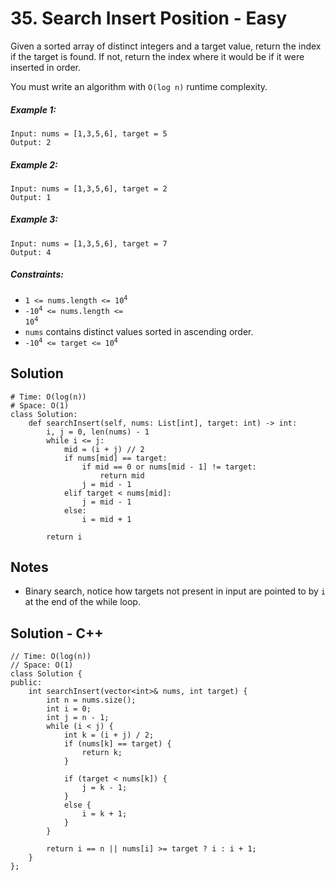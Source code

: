 # 35. Search Insert Position - Easy

Given a sorted array of distinct integers and a target value, return the index if the target is found. If not, return the index where it would be if it were inserted in order.

You must write an algorithm with `O(log n)` runtime complexity.

##### Example 1:

```
Input: nums = [1,3,5,6], target = 5
Output: 2
```

##### Example 2:

```
Input: nums = [1,3,5,6], target = 2
Output: 1
```

##### Example 3:

```
Input: nums = [1,3,5,6], target = 7
Output: 4
```

##### Constraints:

- <code>1 <= nums.length <= 10<sup>4</sup></code>
- <code>-10<sup>4</sup> <= nums.length <= 10<sup>4</sup></code>
- `nums` contains distinct values sorted in ascending order.
- <code>-10<sup>4</sup> <= target <= 10<sup>4</sup></code>

## Solution

```
# Time: O(log(n))
# Space: O(1)
class Solution:
    def searchInsert(self, nums: List[int], target: int) -> int:
        i, j = 0, len(nums) - 1
        while i <= j:
            mid = (i + j) // 2
            if nums[mid] == target:
                if mid == 0 or nums[mid - 1] != target:
                    return mid
                j = mid - 1
            elif target < nums[mid]:
                j = mid - 1
            else:
                i = mid + 1
        
        return i
```

## Notes
- Binary search, notice how targets not present in input are pointed to by `i` at the end of the while loop.


## Solution - C++

```
// Time: O(log(n))
// Space: O(1)
class Solution {
public:
    int searchInsert(vector<int>& nums, int target) {
        int n = nums.size();
        int i = 0;
        int j = n - 1;
        while (i < j) {
            int k = (i + j) / 2;
            if (nums[k] == target) {
                return k;
            }

            if (target < nums[k]) {
                j = k - 1;
            }
            else {
                i = k + 1;
            }
        }

        return i == n || nums[i] >= target ? i : i + 1;
    }
};
```
